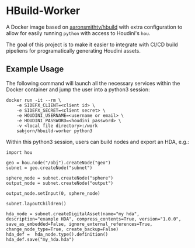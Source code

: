 # HBuild-Worker
A Docker image based on [aaronsmithtv/hbuild](github.com/aaronsmithtv/Houdini-Docker) with extra configuration to allow for easily running `python` with access to Houdini's `hou`.

The goal of this project is to make it easier to integrate  with CI/CD build pipeliens for programatically generating Houdini assets. 


## Example Usage
The following command will launch all the necessary services within the Docker container and jump the user into a python3 session:
```
docker run -it --rm \
    -e SIDEFX_CLIENT=<client id> \
    -e SIDEFX_SECRET=<client secret> \
    -e HOUDINI_USERNAME=<username or email> \
    -e HOUDINI_PASSWORD=<houdini password> \
    -v <local file directory>:/work
    sabjorn/hbuild-worker python3
```

Within this python3 session, users can build nodes and export an HDA, e.g.:
```
import hou

geo = hou.node("/obj").createNode("geo")
subnet = geo.createNode("subnet")

sphere_node = subnet.createNode("sphere")
output_node = subnet.createNode("output")

output_node.setInput(0, sphere_node)

subnet.layoutChildren()

hda_node = subnet.createDigitalAsset(name="my hda", description="example HDA", compress_contents=True, version="1.0.0", save_as_embedded=False, ignore_external_references=True, change_node_type=True, create_backup=False)
hda_def =  hda_node.type().definition()
hda_def.save("my_hda.hda")
```
